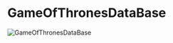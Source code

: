 # GameOfThronesDataBase
![GameOfThronesDataBase](https://github.com/jenixberg/oldProjects/blob/main/projects__old/GameOfThronesDataBase(React)/GameOfThronesDataBase.png?raw=true)

